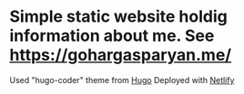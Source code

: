 # Simple static website holdig information about me. See https://gohargasparyan.me/

Used "hugo-coder" theme from [Hugo](https://gohugo.io/)
Deployed with [Netlify](https://www.netlify.com/)
